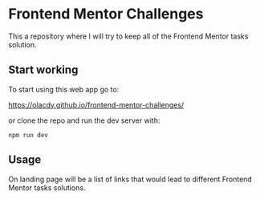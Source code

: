 # Frontend Mentor Challenges

This a repository where I will try to keep all of the Frontend Mentor tasks solution.

## Start working

To start using this web app go to:

https://olacdy.github.io/frontend-mentor-challenges/

or clone the repo and run the dev server with:

`npm run dev`

## Usage

On landing page will be a list of links that would lead to different Frontend Mentor tasks solutions.
